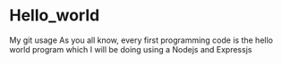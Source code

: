 # Hello_world
My git usage
As you all know, every first programming code is the hello world program which I will be doing using a Nodejs and Expressjs
